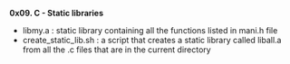 **0x09. C - Static libraries**

* libmy.a : static library containing all the functions listed in mani.h file
* create_static_lib.sh : a script that creates a static library called liball.a from all the .c files that are in the current directory 
